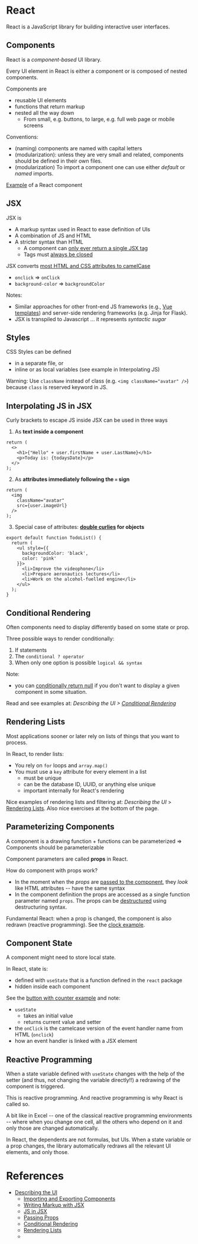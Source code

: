 
# React

React is a JavaScript library for building interactive user interfaces.


## Components

React is a *component-based* UI library. 

Every UI element in React is either a component or is composed of nested components.

Components are 
- reusable UI elements
- functions that return markup
- nested all the way down
	- From small, e.g. buttons, to large, e.g. full web page or mobile screens

Conventions: 
- (naming) components are named with capital letters 
- (modularization): unless they are very small and related, components should be defined in their own files. 
- (modularization) To import a component one can use either *default* or *named* imports.

[Example](https://react.dev/learn/your-first-component#defining-a-component) of a React component 


## JSX

JSX is 
- A markup syntax used in React to ease definition of UIs
- A combination of JS and HTML
- A stricter syntax than HTML
	- A component can [only ever return a single JSX tag](https://react.dev/learn/writing-markup-with-jsx#1-return-a-single-root-element) 
	- Tags must [always be closed](https://react.dev/learn/writing-markup-with-jsx#2-close-all-the-tags) 

JSX converts [most HTML and CSS attributes to camelCase](https://react.dev/learn/writing-markup-with-jsx#3-camelcase-salls-most-of-the-things) 
- `onclick` => `onClick`
- `background-color` => `backgroundColor`

Notes: 
- Similar approaches for other front-end JS frameworks (e.g., [Vue templates](https://www.freecodecamp.org/news/reacts-jsx-vs-vue-s-templates-a-showdown-on-the-front-end-b00a70470409/)) and server-side rendering frameworks (e.g. Jinja for Flask).
- JSX is transpiled to Javascript ... it represents *syntactic sugar* 


## Styles

CSS Styles can be defined 
- in a separate file, or 
- inline or as local variables (see example in Interpolating JS)

Warning: Use `className` instead of class (e.g. `<img className="avatar" />`) because `class` is reserved keyword in JS. 



## Interpolating JS in JSX

Curly brackets to escape JS inside JSX can be used in three ways

1. As **text inside a component**

```
return (
  <>
    <h1>{"Hello" + user.firstName + user.LastName}</h1>
    <p>Today is: {todaysDate}</p>
  </>
);
```

2. As **attributes immediately following the `=` sign**
```
return (
  <img
    className="avatar"
    src={user.imageUrl}
  />
);

```

3. Special case of attributes: **[double curlies](https://react.dev/learn/javascript-in-jsx-with-curly-braces#using-double-curlies-css-and-other-objects-in-jsx) for objects**
```
export default function TodoList() {
  return (
    <ul style={{
      backgroundColor: 'black',
      color: 'pink'
    }}>
      <li>Improve the videophone</li>
      <li>Prepare aeronautics lectures</li>
      <li>Work on the alcohol-fuelled engine</li>
    </ul>
  );
}

```


## Conditional Rendering 

Often components need to display differently based on some state or prop. 

Three possible ways to render conditionally: 
1. If statements
1. The `conditional ? operator` 
1. When only one option is possible `logical && syntax` 

Note: 
- you can [conditionally return null](https://react.dev/learn/conditional-rendering#conditionally-returning-nothing-with-null) if you don't want to display a given component in some situation. 

Read and see examples at: *Describing the UI > [Conditional Rendering](https://react.dev/learn/conditional-rendering)*


## Rendering Lists

Most applications sooner or later rely on lists of things that you want to process. 

In React, to render lists: 
- You rely on `for` loops and  `array.map()`
- You must use a `key` attribute for every element in a list
	- must be unique
	- can be the database ID, UUID, or anything else unique
	- important internally for React's rendering

Nice examples of rendering lists and filtering at: *Describing the UI* > [Rendering Lists](https://react.dev/learn/rendering-lists). Also nice exercises at the bottom of the page.


## Parameterizing Components

A component is a drawing function + functions can be parameterized => Components  should be parameterizable

Component parameters are called **props** in React. 

How do component with props work? 
- In the moment when the *props* are [passed to the component](https://react.dev/learn/passing-props-to-a-component#step-1-pass-props-to-the-child-component), they *look* like HTML attributes -- have the same syntax
- In the component definition the props are accessed as a single function parameter named `props`. The props can be [destructured](https://react.dev/learn/passing-props-to-a-component#step-2-read-props-inside-the-child-component) using destructuring syntax.

Fundamental React: when a prop is changed, the component is also redrawn (reactive programming). See the [clock example](https://react.dev/learn/passing-props-to-a-component#how-props-change-over-time). 



## Component State

A component might need to store local state. 

In React, state is: 
- defined with `useState` that is a function defined in the `react` package
- hidden inside each component 


See the [button with counter example](https://react.dev/learn#updating-the-screen) and note:
- `useState` 
	- takes an initial value
	- returns current value and setter
- the `onClick` is the camelcase version of the event handler name from HTML (`onclick`)
- how an event handler is linked with a JSX element


## Reactive Programming 

When a state variable defined with `useState` changes with the help of the setter (and thus, not changing the variable directly!!) a redrawing of the component is triggered. 

This is reactive programming. And reactive programming is why React is called so. 

A bit like in Excel -- one of the classical reactive programming environments -- where when you change one cell, all the others who depend on it and only those are changed automatically. 

In React, the dependents are not formulas, but UIs. When a state variable or a prop changes, the library automatically redraws all the relevant UI elements, and only those. 



# References
- [Describing the UI](https://react.dev/learn/describing-the-ui)
	- [Importing and Exporting Components](https://react.dev/learn/importing-and-exporting-components)
	- [Writing Markup with JSX](https://react.dev/learn/writing-markup-with-jsx)
	- [JS in JSX](https://react.dev/learn/javascript-in-jsx-with-curly-braces)
	- [Passing Props](https://react.dev/learn/passing-props-to-a-component)
	- [Conditional Rendering](https://react.dev/learn/conditional-rendering)
	- [Rendering Lists](https://react.dev/learn/rendering-lists)
	- 












